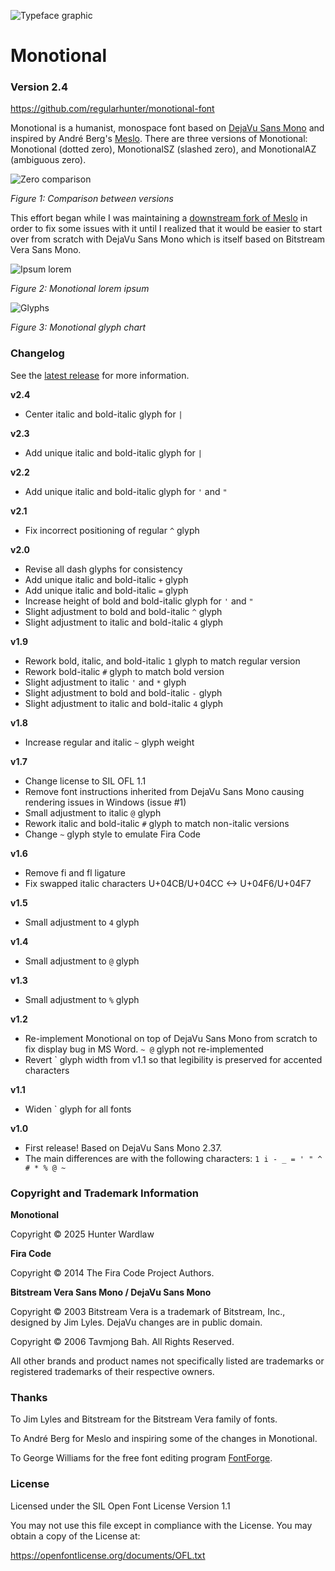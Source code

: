 ![Typeface graphic](doc/monotional.png)

# Monotional

### Version 2.4

https://github.com/regularhunter/monotional-font

Monotional is a humanist, monospace font based on 
[DejaVu Sans Mono](https://github.com/dejavu-fonts/dejavu-fonts) and 
inspired by André Berg's [Meslo](https://github.com/andreberg/Meslo-Font). 
There are three versions of Monotional: Monotional (dotted zero), 
MonotionalSZ (slashed zero), and MonotionalAZ (ambiguous zero).

![Zero comparison](doc/monotional-zeroes.png)

*Figure 1: Comparison between versions*

This effort began while I was maintaining a 
[downstream fork of Meslo](https://github.com/regularhunter/Meslo-Font/) 
in order to fix some issues with it until I realized that it would be easier to 
start over from scratch with DejaVu Sans Mono which is itself based on 
Bitstream Vera Sans Mono.

![Ipsum lorem](doc/monotional-ipsumlorem.png)

*Figure 2: Monotional lorem ipsum*

![Glyphs](doc/monotional-glyphs.png)

*Figure 3: Monotional glyph chart*

### Changelog

See the [latest release](https://github.com/regularhunter/monotional-font/releases) 
for more information.

**v2.4**

 * Center italic and bold-italic glyph for ` | `

**v2.3**

 * Add unique italic and bold-italic glyph for ` | `

**v2.2**

 * Add unique italic and bold-italic glyph for ` ' ` and ` " `

**v2.1**

 * Fix incorrect positioning of regular ` ^ ` glyph

**v2.0**

 * Revise all dash glyphs for consistency
 * Add unique italic and bold-italic ` + ` glyph
 * Add unique italic and bold-italic ` = ` glyph
 * Increase height of bold and bold-italic glyph for ` ' ` and ` " `
 * Slight adjustment to bold and bold-italic ` ^ ` glyph
 * Slight adjustment to italic and bold-italic ` 4 ` glyph

**v1.9**

 * Rework bold, italic, and bold-italic ` 1 ` glyph to match regular version
 * Rework bold-italic ` # ` glyph to match bold version
 * Slight adjustment to italic ` ' ` and ` * ` glyph
 * Slight adjustment to bold and bold-italic ` - ` glyph
 * Slight adjustment to italic and bold-italic ` 4 ` glyph

**v1.8**

 * Increase regular and italic ` ~ ` glyph weight

**v1.7**

 * Change license to SIL OFL 1.1
 * Remove font instructions inherited from DejaVu Sans Mono causing 
rendering issues in Windows (issue #1)
 * Small adjustment to italic ` @ ` glyph
 * Rework italic and bold-italic ` # ` glyph to match non-italic 
versions
 * Change ` ~ ` glyph style to emulate Fira Code

**v1.6**

 * Remove fi and fl ligature
 * Fix swapped italic characters U+04CB/U+04CC <-> U+04F6/U+04F7

**v1.5**

 * Small adjustment to ` 4 ` glyph

**v1.4**

 * Small adjustment to ` @ ` glyph

**v1.3**

 * Small adjustment to ` % ` glyph

**v1.2**

 * Re-implement Monotional on top of DejaVu Sans Mono from scratch to 
fix display bug in MS Word. ` ~ @ ` glyph not re-implemented
 * Revert \` glyph width from v1.1 so that legibility is preserved for accented 
characters

**v1.1**

 * Widen \` glyph for all fonts

**v1.0**

 * First release! Based on DejaVu Sans Mono 2.37.
 * The main differences are with the following characters: ` 1 i - _ = ' " ^ # * % @ ~ `

### Copyright and Trademark Information

**Monotional**

Copyright © 2025 Hunter Wardlaw

**Fira Code**

Copyright © 2014 The Fira Code Project Authors.

**Bitstream Vera Sans Mono / DejaVu Sans Mono**

Copyright © 2003 Bitstream Vera is a trademark of Bitstream, Inc., designed by Jim Lyles.
DejaVu changes are in public domain.

Copyright © 2006 Tavmjong Bah. All Rights Reserved.

All other brands and product names not specifically listed are trademarks or
registered trademarks of their respective owners.

### Thanks

To Jim Lyles and Bitstream for the Bitstream Vera family of fonts.

To André Berg for Meslo and inspiring some of the changes in Monotional.

To George Williams for the free font editing program 
[FontForge](http://fontforge.org).

### License

Licensed under the SIL Open Font License Version 1.1

You may not use this file except in compliance with the License. 
You may obtain a copy of the License at:

https://openfontlicense.org/documents/OFL.txt
